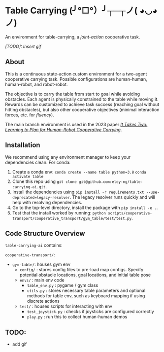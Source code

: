 # Table Carrying (╯°□°）╯┬─┬ノ( ◕◡◕ ノ)

An environment for table-carrying, a *joint-action* cooperative task.

*[TODO]: Insert gif*

## About

This is a continuous state-action custom environment for a two-agent cooperative carrying task. Possible configurations are human-human, human-robot, and robot-robot. 

The objective is to carry the table from start to goal while avoiding obstacles. Each agent is physically constrained to the table while moving it. Rewards can be customized to achieve task success (reaching goal without hitting obstacles), but also other cooperative objectives (minimal interaction forces, etc. for *fluency*).

The main branch environment is used in the 2023 paper *[It Takes Two: Learning to Plan for Human-Robot Cooperative Carrying](https://arxiv.org/abs/2209.12890)*. 

## Installation

We recommend using any environment manager to keep your dependencies clean. For conda:
1. Create a conda env: 
  `conda create --name table python=3.8`
  `conda activate table`
2. Clone this repo using `git clone git@github.com:eley-ng/table-carrying-ai.git`.
3. Install the dependencies using `pip install -r requirements.txt --use-deprecated=legacy-resolver`. The legacy resolver runs quickly and will help with resolving dependencies.
4. Go to the top-level directory, install the package with `pip install -e .`.
5. Test that the install worked by running: `python scripts/cooperative-transport/cooperative_transport/gym_table/test/test.py`.

## Code Structure Overview

`table-carrying-ai` contains:

`cooperative-transport/`:
- `gym-table/`: houses gym env
  - `config/` : stores config files to pre-load map configs. Specify potential obstacle locations, goal locations, and initial table pose
  - `envs/` : main env code
    - `table_env.py` : pygame / gym class
    - `utils.py` : stores necessary table parameters and optional methods for table env, such as keyboard mapping if using discrete actions
  - `test/` : houses scripts for interacting with env
    - `test_joystick.py` : checks if joysticks are configured correctly
    - `play.py` : run this to collect human-human demos
    
## TODO:
- add gif

    

